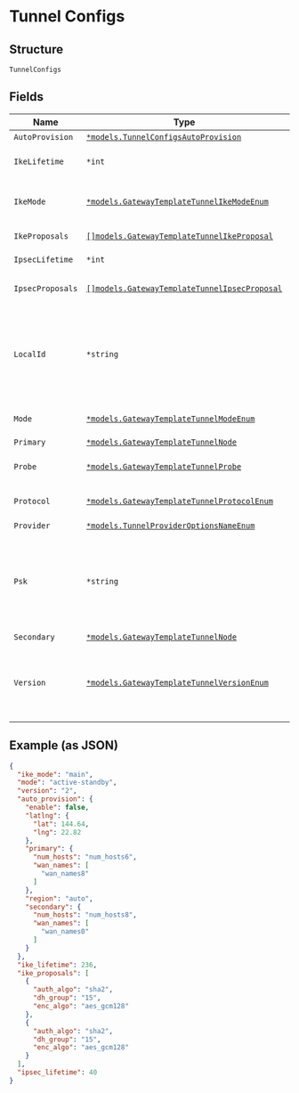 
# Tunnel Configs

## Structure

`TunnelConfigs`

## Fields

| Name | Type | Tags | Description |
|  --- | --- | --- | --- |
| `AutoProvision` | [`*models.TunnelConfigsAutoProvision`](../../doc/models/tunnel-configs-auto-provision.md) | Optional | - |
| `IkeLifetime` | `*int` | Optional | Only if `provider`== `custom-ipsec` |
| `IkeMode` | [`*models.GatewayTemplateTunnelIkeModeEnum`](../../doc/models/gateway-template-tunnel-ike-mode-enum.md) | Optional | Only if `provider`== `custom-ipsec`<br>**Default**: `"main"` |
| `IkeProposals` | [`[]models.GatewayTemplateTunnelIkeProposal`](../../doc/models/gateway-template-tunnel-ike-proposal.md) | Optional | if `provider`== `custom-ipsec` |
| `IpsecLifetime` | `*int` | Optional | if `provider`== `custom-ipsec` |
| `IpsecProposals` | [`[]models.GatewayTemplateTunnelIpsecProposal`](../../doc/models/gateway-template-tunnel-ipsec-proposal.md) | Optional | Only if  `provider`== `custom-ipsec` |
| `LocalId` | `*string` | Optional | Only if:<br><br>* `provider`== `zscaler-ipsec`<br>* `provider`==`jse-ipsec`<br>* `provider`== `custom-ipsec` |
| `Mode` | [`*models.GatewayTemplateTunnelModeEnum`](../../doc/models/gateway-template-tunnel-mode-enum.md) | Optional | **Default**: `"active-standby"` |
| `Primary` | [`*models.GatewayTemplateTunnelNode`](../../doc/models/gateway-template-tunnel-node.md) | Optional | - |
| `Probe` | [`*models.GatewayTemplateTunnelProbe`](../../doc/models/gateway-template-tunnel-probe.md) | Optional | Only if `provider`== `custom-ipsec` |
| `Protocol` | [`*models.GatewayTemplateTunnelProtocolEnum`](../../doc/models/gateway-template-tunnel-protocol-enum.md) | Optional | Only if `provider`== `custom-ipsec` |
| `Provider` | [`*models.TunnelProviderOptionsNameEnum`](../../doc/models/tunnel-provider-options-name-enum.md) | Optional | - |
| `Psk` | `*string` | Optional | Only if:<br><br>* `provider`== `zscaler-ipsec`<br>* `provider`==`jse-ipsec`<br>* `provider`== `custom-ipsec` |
| `Secondary` | [`*models.GatewayTemplateTunnelNode`](../../doc/models/gateway-template-tunnel-node.md) | Optional | - |
| `Version` | [`*models.GatewayTemplateTunnelVersionEnum`](../../doc/models/gateway-template-tunnel-version-enum.md) | Optional | Only if:<br><br>* `provider`== `custom-gre`<br>* `provider`== `custom-ipsec`<br>**Default**: `"2"` |

## Example (as JSON)

```json
{
  "ike_mode": "main",
  "mode": "active-standby",
  "version": "2",
  "auto_provision": {
    "enable": false,
    "latlng": {
      "lat": 144.64,
      "lng": 22.82
    },
    "primary": {
      "num_hosts": "num_hosts6",
      "wan_names": [
        "wan_names8"
      ]
    },
    "region": "auto",
    "secondary": {
      "num_hosts": "num_hosts8",
      "wan_names": [
        "wan_names0"
      ]
    }
  },
  "ike_lifetime": 236,
  "ike_proposals": [
    {
      "auth_algo": "sha2",
      "dh_group": "15",
      "enc_algo": "aes_gcm128"
    },
    {
      "auth_algo": "sha2",
      "dh_group": "15",
      "enc_algo": "aes_gcm128"
    }
  ],
  "ipsec_lifetime": 40
}
```

